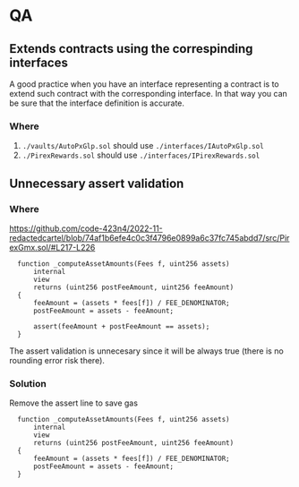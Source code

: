 # QA


## Extends contracts using the correspinding interfaces
A good practice when you have an interface representing a contract is to extend such contract with the corresponding interface. In that way you can be sure that the interface definition is accurate.

### Where
1. `./vaults/AutoPxGlp.sol` should use `./interfaces/IAutoPxGlp.sol`
2. `./PirexRewards.sol` should use `./interfaces/IPirexRewards.sol`

## Unnecessary assert validation

### Where
https://github.com/code-423n4/2022-11-redactedcartel/blob/74af1b6efe4c0c3f4796e0899a6c37fc745abdd7/src/PirexGmx.sol/#L217-L226

```solidity
  function _computeAssetAmounts(Fees f, uint256 assets)
      internal
      view
      returns (uint256 postFeeAmount, uint256 feeAmount)
  {
      feeAmount = (assets * fees[f]) / FEE_DENOMINATOR;
      postFeeAmount = assets - feeAmount;

      assert(feeAmount + postFeeAmount == assets);
  }
```

The assert validation is unnecesary since it will be always true (there is no rounding error risk there).

### Solution
Remove the assert line to save gas

```solidity
  function _computeAssetAmounts(Fees f, uint256 assets)
      internal
      view
      returns (uint256 postFeeAmount, uint256 feeAmount)
  {
      feeAmount = (assets * fees[f]) / FEE_DENOMINATOR;
      postFeeAmount = assets - feeAmount;
  }
```